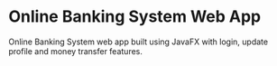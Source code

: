 # Online Banking System Web App
Online Banking System web app built using JavaFX with login, update profile and money transfer features.
